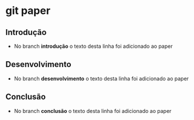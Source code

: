 # git paper

## Introdução
* No branch **introdução** o texto desta linha foi adicionado ao paper

## Desenvolvimento
* No branch **desenvolvimento** o texto desta linha foi adicionado ao paper

## Conclusão
* No branch **conclusão** o texto desta linha foi adicionado ao paper